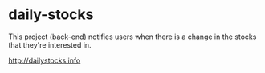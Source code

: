 # daily-stocks

This project (back-end) notifies users when there is a change in the stocks that they're interested in.

http://dailystocks.info
